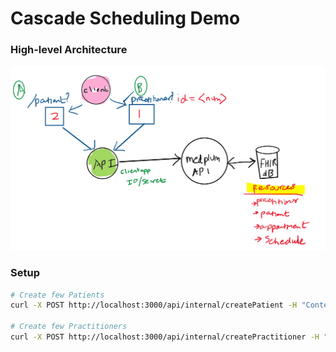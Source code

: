 # Cascade Scheduling Demo

### High-level Architecture
![Architecture diagram](./images/high-level-arch.png?raw=true)



### Setup
```bash
# Create few Patients
curl -X POST http://localhost:3000/api/internal/createPatient -H "Content-Type: application/json" -d '{"name":"Patient 50", "identifier":"50"}'

# Create few Practitioners
curl -X POST http://localhost:3000/api/internal/createPractitioner -H "Content-Type: application/json" -d '{"name":"Patient 100", "identifier":"100"}'

```